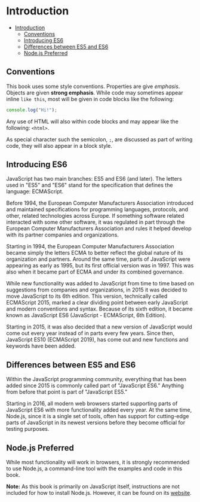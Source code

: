 # Introduction

- [Introduction](#introduction)
  - [Conventions](#conventions)
  - [Introducing ES6](#introducing-es6)
  - [Differences between ES5 and ES6](#differences-between-es5-and-es6)
  - [Node.js Preferred](#nodejs-preferred)

## Conventions

This book uses some style conventions. Properties are give *emphasis*. Objects are given **strong emphasis**. While code may sometimes appear inline `like this`, most will be given in code blocks like the following:

```javascript
console.log("Hi!");
```

Any use of HTML will also within code blocks and may appear like the following: `<html>`.

As special character such the semicolon, `;`, are discussed as part of writing code, they will also appear in a block style.

## Introducing ES6

JavaScript has two main branches: ES5 and ES6 (and later). The letters used in "ES5" and "ES6" stand for the specification that defines the language: ECMAScript.

Before 1994, the European Computer Manufacturers Association introduced and maintained specifications for programming languages, protocols, and other, related technologies across Europe. If something software related interacted with some other software, it was regulated in part through the European Computer Manufacturers Association and rules it helped develop with its partner companies and organizations.

Starting in 1994, the European Computer Manufacturers Association became simply the letters ECMA to better reflect the global nature of its organization and partners. Around the same time, parts of JavaScript were appearing as early as 1995, but its first official version was in 1997. This was also when it became part of ECMA and under its combined governance.

While new functionality was added to JavaScript from time to time based on suggestions from companies and organizations, in 2015 it was decided to move JavaScript to its 6th edition. This version, technically called ECMAScript 2015, marked a clear dividing point between early JavaScript and modern conventions and syntax. Because of its sixth edition, it became known as JavaScript ES6 (JavaScript - ECMAScript, 6th Edition).

Starting in 2015, it was also decided that a new version of JavaScript would come out every year instead of in parts every few years. Since then, JavaScript ES10 (ECMAScript 2019), has come out and new functions and keywords have been added.

## Differences between ES5 and ES6

Within the JavaScript programming community, everything that has been added since 2015 is commonly called part of "JavaScript ES6." Anything from before that point is part of "JavaScript ES5."

Starting in 2016, all modern web browsers started supporting parts of JavaScript ES6 with more functionality added every year. At the same time, Node.js, since it is a single set of tools, often has support for cutting-edge parts of JavaScript in its newest versions before they become official for testing purposes.

## Node.js Preferred

While most functionality will work in browsers, it is strongly recommended to use Node.js, a command-line tool with the examples and code in this book.

**Note:** As this book is primarily on JavaScript itself, instructions are not included for how to install Node.js. However, it can be found on its [website](https://nodejs.org/en/).
